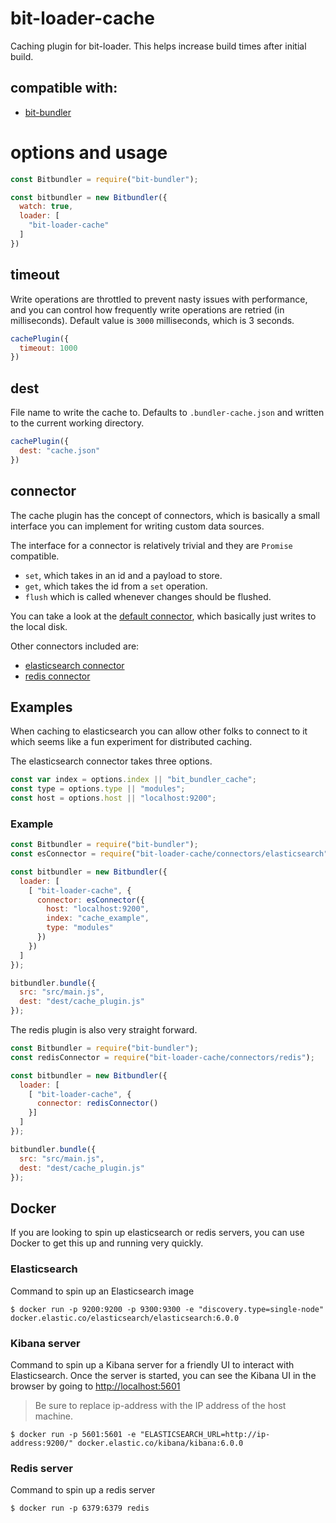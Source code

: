 # bit-loader-cache
Caching plugin for bit-loader. This helps increase build times after initial build.

## compatible with:

- [bit-bundler](https://github.com/MiguelCastillo/bit-bundler)


# options and usage

``` javascript
const Bitbundler = require("bit-bundler");

const bitbundler = new Bitbundler({
  watch: true,
  loader: [
    "bit-loader-cache"
  ]
})
```

## timeout
Write operations are throttled to prevent nasty issues with performance, and you can control how frequently write operations are retried (in milliseconds). Default value is `3000` milliseconds, which is 3 seconds.

``` javascript
cachePlugin({
  timeout: 1000
})
```

## dest
File name to write the cache to. Defaults to `.bundler-cache.json` and written to the current working directory.

``` javascript
cachePlugin({
  dest: "cache.json"
})
```

## connector

The cache plugin has the concept of connectors, which is basically a small interface you can implement for writing custom data sources.

The interface for a connector is relatively trivial and they are `Promise` compatible.

- `set`, which takes in an id and a payload to store.
- `get`, which takes the id from a `set` operation.
- `flush` which is called whenever changes should be flushed.

You can take a look at the [default connector](https://github.com/MiguelCastillo/bit-loader-cache/blob/master/connectors/smallDB.js), which basically just writes to the local disk.

Other connectors included are:

- [elasticsearch connector](https://github.com/MiguelCastillo/bit-loader-cache/blob/master/connectors/elasticsearch.js)
- [redis connector](https://github.com/MiguelCastillo/bit-loader-cache/blob/master/connectors/redis.js)


## Examples

When caching to elasticsearch you can allow other folks to connect to it which seems like a fun experiment for distributed caching.

The elasticsearch connector takes three options.

``` javascript
const var index = options.index || "bit_bundler_cache";
const type = options.type || "modules";
const host = options.host || "localhost:9200";
```

### Example

``` javascript
const Bitbundler = require("bit-bundler");
const esConnector = require("bit-loader-cache/connectors/elasticsearch");

const bitbundler = new Bitbundler({
  loader: [
    [ "bit-loader-cache", {
      connector: esConnector({
        host: "localhost:9200",
        index: "cache_example",
        type: "modules"
      })
    })
  ]
});

bitbundler.bundle({
  src: "src/main.js",
  dest: "dest/cache_plugin.js"
});
```


The redis plugin is also very straight forward.

``` javascript
const Bitbundler = require("bit-bundler");
const redisConnector = require("bit-loader-cache/connectors/redis");

const bitbundler = new Bitbundler({
  loader: [
    [ "bit-loader-cache", {
      connector: redisConnector()
    }]
  ]
});

bitbundler.bundle({
  src: "src/main.js",
  dest: "dest/cache_plugin.js"
});
```


## Docker

If you are looking to spin up elasticsearch or redis servers, you can use Docker to get this up and running very quickly.


### Elasticsearch

Command to spin up an Elasticsearch image

```
$ docker run -p 9200:9200 -p 9300:9300 -e "discovery.type=single-node" docker.elastic.co/elasticsearch/elasticsearch:6.0.0
```


### Kibana server

Command to spin up a Kibana server for a friendly UI to interact with Elasticsearch. Once the server is started, you can see the Kibana UI in the browser by going to [http://localhost:5601](http://localhost:5601)

> Be sure to replace ip-address with the IP address of the host machine.

```
$ docker run -p 5601:5601 -e "ELASTICSEARCH_URL=http://ip-address:9200/" docker.elastic.co/kibana/kibana:6.0.0
```


### Redis server

Command to spin up a redis server

```
$ docker run -p 6379:6379 redis
```
